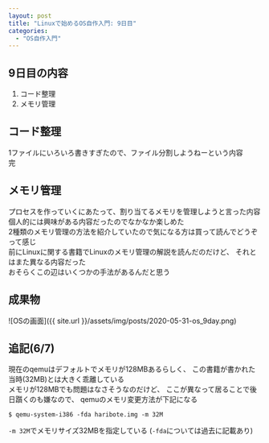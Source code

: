 ```yaml
---
layout: post
title: "Linuxで始めるOS自作入門: 9日目"
categories:
  - "OS自作入門"
---
```


## 9日目の内容
1. コード整理
1. メモリ管理

## コード整理
1ファイルにいろいろ書きすぎたので、ファイル分割しようねーという内容  
完

## メモリ管理
プロセスを作っていくにあたって、割り当てるメモリを管理しようと言った内容  
個人的には興味がある内容だったのでなかなか楽しめた  
2種類のメモリ管理の方法を紹介していたので気になる方は買って読んでどうぞって感じ  
前にLinuxに関する書籍でLinuxのメモリ管理の解説を読んだのだけど、
それとはまた異なる内容だった  
おそらくこの辺はいくつかの手法があるんだと思う

## 成果物
![OSの画面]({{ site.url }}/assets/img/posts/2020-05-31-os_9day.png)

## 追記(6/7)
現在のqemuはデフォルトでメモリが128MBあるらしく、
この書籍が書かれた当時(32MB)とは大きく乖離している  
メモリが128MBでも問題はなさそうなのだけど、
ここが異なって居ることで後日躓くのも嫌なので、
qemuのメモリ変更方法が下記になる
```shell
$ qemu-system-i386 -fda haribote.img -m 32M
```
`-m 32M`でメモリサイズ32MBを指定している
(`-fda`については過去に記載あり)
